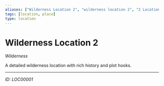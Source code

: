 ```yaml
---
aliases: ["Wilderness Location 2", "wilderness location 2", "2 Location Wilderness"]
tags: [location, place]
type: location
---
```


# Wilderness Location 2

*Wilderness*

A detailed wilderness location with rich history and plot hooks.

---
*ID: LOC00001*